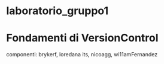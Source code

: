 # laboratorio_gruppo1
# Fondamenti di VersionControl

componenti: brykerf, loredana its, nicoagg, wi11amFernandez



